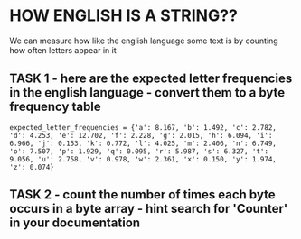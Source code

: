 # HOW ENGLISH IS A STRING??
We can measure how like the english language some text is by counting how often letters appear in it

## TASK 1 - here are the expected letter frequencies in the english language - convert them to a byte frequency table

    expected_letter_frequencies = {'a': 8.167, 'b': 1.492, 'c': 2.782, 'd': 4.253, 'e': 12.702, 'f': 2.228, 'g': 2.015, 'h': 6.094, 'i': 6.966, 'j': 0.153, 'k': 0.772, 'l': 4.025, 'm': 2.406, 'n': 6.749, 'o': 7.507, 'p': 1.929, 'q': 0.095, 'r': 5.987, 's': 6.327, 't': 9.056, 'u': 2.758, 'v': 0.978, 'w': 2.361, 'x': 0.150, 'y': 1.974, 'z': 0.074}


## TASK 2 - count the number of times each byte occurs in a byte array - hint search for 'Counter' in your documentation
